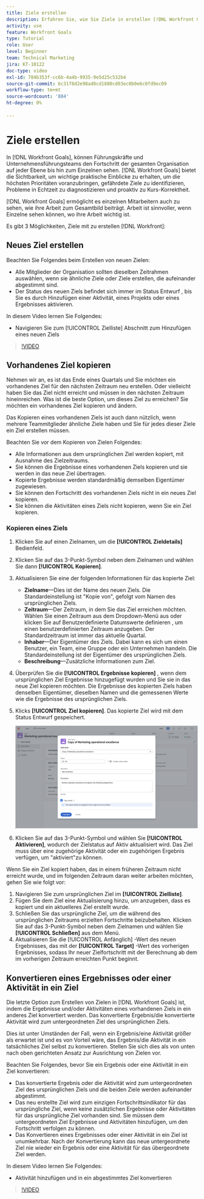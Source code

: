 ```yaml
---
title: Ziele erstellen
description: Erfahren Sie, wie Sie Ziele in erstellen [!DNL Workfront Goals] drei verschiedene Optionen verwenden.
activity: use
feature: Workfront Goals
type: Tutorial
role: User
level: Beginner
team: Technical Marketing
jira: KT-10122
doc-type: video
exl-id: 784b353f-cc6b-4a4b-9935-9e5d25c532b4
source-git-commit: 6c31f8d2e98ad8cd1880cd03ec0b0e6c0fd9ec09
workflow-type: tm+mt
source-wordcount: '884'
ht-degree: 0%

---
```


# Ziele erstellen

In [!DNL Workfront Goals], können Führungskräfte und Unternehmensführungsteams den Fortschritt der gesamten Organisation auf jeder Ebene bis hin zum Einzelnen sehen. [!DNL Workfront Goals] bietet die Sichtbarkeit, um wichtige praktische Einblicke zu erhalten, um die höchsten Prioritäten voranzubringen, gefährdete Ziele zu identifizieren, Probleme in Echtzeit zu diagnostizieren und proaktiv zu Kurs-Korrektheit.

[!DNL Workfront Goals] ermöglicht es einzelnen Mitarbeitern auch zu sehen, wie ihre Arbeit zum Gesamtbild beiträgt. Arbeit ist sinnvoller, wenn Einzelne sehen können, wo ihre Arbeit wichtig ist.

Es gibt 3 Möglichkeiten, Ziele mit zu erstellen [!DNL Workfront]:

## Neues Ziel erstellen

Beachten Sie Folgendes beim Erstellen von neuen Zielen:

* Alle Mitglieder der Organisation sollten dieselben Zeitrahmen auswählen, wenn sie ähnliche Ziele oder Ziele erstellen, die aufeinander abgestimmt sind.
* Der Status des neuen Ziels befindet sich immer im Status Entwurf , bis Sie es durch Hinzufügen einer Aktivität, eines Projekts oder eines Ergebnisses aktivieren.

In diesem Video lernen Sie Folgendes:

* Navigieren Sie zum [!UICONTROL Zielliste] Abschnitt zum Hinzufügen eines neuen Ziels

>[!VIDEO](https://video.tv.adobe.com/v/335191/?quality=12&learn=on)

## Vorhandenes Ziel kopieren

Nehmen wir an, es ist das Ende eines Quartals und Sie möchten ein vorhandenes Ziel für den nächsten Zeitraum neu erstellen. Oder vielleicht haben Sie das Ziel nicht erreicht und müssen in den nächsten Zeitraum hineinreichen. Was ist die beste Option, um dieses Ziel zu erreichen? Sie möchten ein vorhandenes Ziel kopieren und ändern.

Das Kopieren eines vorhandenen Ziels ist auch dann nützlich, wenn mehrere Teammitglieder ähnliche Ziele haben und Sie für jedes dieser Ziele ein Ziel erstellen müssen.

Beachten Sie vor dem Kopieren von Zielen Folgendes:

* Alle Informationen aus dem ursprünglichen Ziel werden kopiert, mit Ausnahme des Zielzeitraums.
* Sie können die Ergebnisse eines vorhandenen Ziels kopieren und sie werden in das neue Ziel übertragen.
* Kopierte Ergebnisse werden standardmäßig demselben Eigentümer zugewiesen.
* Sie können den Fortschritt des vorhandenen Ziels nicht in ein neues Ziel kopieren.
* Sie können die Aktivitäten eines Ziels nicht kopieren, wenn Sie ein Ziel kopieren.

### Kopieren eines Ziels

1. Klicken Sie auf einen Zielnamen, um die **[!UICONTROL Zieldetails]** Bedienfeld.
1. Klicken Sie auf das 3-Punkt-Symbol neben dem Zielnamen und wählen Sie dann **[!UICONTROL Kopieren]**.
1. Aktualisieren Sie eine der folgenden Informationen für das kopierte Ziel:
   * **Zielname**—Dies ist der Name des neuen Ziels. Die Standardeinstellung ist &quot;Kopie von&quot;, gefolgt vom Namen des ursprünglichen Ziels.
   * **Zeitraum**—Der Zeitraum, in dem Sie das Ziel erreichen möchten. Wählen Sie einen Zeitraum aus dem Dropdown-Menü aus oder klicken Sie auf Benutzerdefinierte Datumswerte definieren , um einen benutzerdefinierten Zeitraum anzugeben. Der Standardzeitraum ist immer das aktuelle Quartal.
   * **Inhaber**—Der Eigentümer des Ziels. Dabei kann es sich um einen Benutzer, ein Team, eine Gruppe oder ein Unternehmen handeln. Die Standardeinstellung ist der Eigentümer des ursprünglichen Ziels.
   * **Beschreibung**—Zusätzliche Informationen zum Ziel.

1. Überprüfen Sie die **[!UICONTROL Ergebnisse kopieren]** , wenn dem ursprünglichen Ziel Ergebnisse hinzugefügt wurden und Sie sie in das neue Ziel kopieren möchten. Die Ergebnisse des kopierten Ziels haben denselben Eigentümer, dieselben Namen und die gemessenen Werte wie die Ergebnisse des ursprünglichen Ziels.

1. Klicks **[!UICONTROL Ziel kopieren]**. Das kopierte Ziel wird mit dem Status Entwurf gespeichert.

   ![Ein Bild der [!UICONTROL Zieldetails] Bedienfeld in [!DNL Workfront Goals] mit dem [!UICONTROL Kopieren] option](assets/03-workfront-goals-copy-a-goal.png)

1. Klicken Sie auf das 3-Punkt-Symbol und wählen Sie  **[!UICONTROL Aktivieren]**, wodurch der Zielstatus auf Aktiv aktualisiert wird. Das Ziel muss über eine zugehörige Aktivität oder ein zugehörigen Ergebnis verfügen, um &quot;aktiviert&quot;zu können.

Wenn Sie ein Ziel kopiert haben, das in einem früheren Zeitraum nicht erreicht wurde, und im folgenden Zeitraum daran weiter arbeiten möchten, gehen Sie wie folgt vor:

1. Navigieren Sie zum ursprünglichen Ziel im **[!UICONTROL Zielliste]**.
1. Fügen Sie dem Ziel eine Aktualisierung hinzu, um anzugeben, dass es kopiert und ein aktuelleres Ziel erstellt wurde.
1. Schließen Sie das ursprüngliche Ziel, um die während des ursprünglichen Zeitraums erzielten Fortschritte beizubehalten. Klicken Sie auf das 3-Punkt-Symbol neben dem Zielnamen und wählen Sie **[!UICONTROL Schließen]** aus dem Menü.
1. Aktualisieren Sie die [!UICONTROL Anfänglich] -Wert des neuen Ergebnisses, das mit der **[!UICONTROL Target]** -Wert des vorherigen Ergebnisses, sodass Ihr neuer Zielfortschritt mit der Berechnung ab dem im vorherigen Zeitraum erreichten Punkt beginnt.

## Konvertieren eines Ergebnisses oder einer Aktivität in ein Ziel

Die letzte Option zum Erstellen von Zielen in [!DNL Workfront Goals] ist, indem die Ergebnisse und/oder Aktivitäten eines vorhandenen Ziels in ein anderes Ziel konvertiert werden. Das konvertierte Ergebnis/die konvertierte Aktivität wird zum untergeordneten Ziel des ursprünglichen Ziels.

Dies ist unter Umständen der Fall, wenn ein Ergebnis/eine Aktivität größer als erwartet ist und es von Vorteil wäre, das Ergebnis/die Aktivität in ein tatsächliches Ziel selbst zu konvertieren. Stellen Sie sich dies als von unten nach oben gerichteten Ansatz zur Ausrichtung von Zielen vor.

Beachten Sie Folgendes, bevor Sie ein Ergebnis oder eine Aktivität in ein Ziel konvertieren:

* Das konvertierte Ergebnis oder die Aktivität wird zum untergeordneten Ziel des ursprünglichen Ziels und die beiden Ziele werden aufeinander abgestimmt.
* Das neu erstellte Ziel wird zum einzigen Fortschrittsindikator für das ursprüngliche Ziel, wenn keine zusätzlichen Ergebnisse oder Aktivitäten für das ursprüngliche Ziel vorhanden sind. Sie müssen dem untergeordneten Ziel Ergebnisse und Aktivitäten hinzufügen, um den Fortschritt verfolgen zu können.
* Das Konvertieren eines Ergebnisses oder einer Aktivität in ein Ziel ist unumkehrbar. Nach der Konvertierung kann das neue untergeordnete Ziel nie wieder ein Ergebnis oder eine Aktivität für das übergeordnete Ziel werden.

In diesem Video lernen Sie Folgendes:

* Aktivität hinzufügen und in ein abgestimmtes Ziel konvertieren

>[!VIDEO](https://video.tv.adobe.com/v/335192/?quality=12&learn=on)

